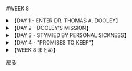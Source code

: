 #WEEK 8
<details><summary>【DAY 1 - ENTER DR. THOMAS A. DOOLEY】</summary>

----
###DAY 1 - ENTER DR. THOMAS A. DOOLEY
####

■1956年、ルック誌はトマス・ドーレイをその年最も傑出した10人の一人に選出した。
In 1956, Look Magazine named Thomas Dooley as one of the year’s ten most outstanding
men.

■当時若干30歳手前にして、
Just under thirty years of age at the time,

■ドーレイ医師は50万人の病人と<u>**飢餓状態の**</u>ヴェトナム難民への救護によって名を立てていた。
Dr. Dooley had already distinguished himself by caring for a half-million sick and <u>**emaciated**</u> Vietnamese refugees.

■分断されたヴェトナム国で戦闘が始まった時、北の共産ヴェト・ミンが南に<u>**波のように進軍する**</u>に、数千の難民が彼らに先立って走った。
When fighting broke out in the divided country of Viet Nam, the northern Communist Viet-Minh forces <u>**surged**</u> southward, scattering thousands of refugees before them.

■その時、ドーレイ医師は中尉で、日本、横須賀の<u>**静かな**</u>海軍隔離病院に配属されていた。
At the time, Dr. Dooley was a lieutenant, assigned to a <u>**tranquil**</u> naval hospital in Yokosuka, Japan.

■彼は即座に、サイゴンにある<u>**安全地帯**</u>に運搬するために選ばれていた海軍の船での任務に志願した。
Forthwith* he volunteered for duty on a navy ship that had been chosen to transport the refugees to <u>**sanctuary**</u> in Saigon.

■ドーレイの未来への幕は<u>**上がり**</u>始めた。
The curtain was beginning to <u>**ascend**</u> on Dooley’s real career.

####
----
####|emaciated - 異常なほど痩せ衰えた, やつれた (abnormally thin, wasted away)

■その**やつれきった**ワルシャワ強制収容所の収容者達は、なんとかしてナチスからいくつかの戦いの勝利を勝ち取ろうとした。
The <u>**emaciated**</u> residents of the Warsaw Ghetto managed to win several skirmishes from the Nazis.

####|surge - 揺れる, 波のように押し寄せる (to rush suddenly)

■シカゴは最重量級の選手達を最前線においたのだが、彼らに向かって押し寄せるジャイアンツの戦線には役に立たなかった。
Chicago put its heaviest players up front, but they were helpless as the Giant's line <u>**surged**</u> toward them.

####|tranquil - 静かな, 穏やかな (quiet)

■ある消防士は、近所の**穏やかな**雰囲気を終わらせた。
A firefighter terminated the <u>**tranquil**</u> climate of the neighborhood.

####|sanctuary - 避難所, 聖域, 庇護 (shelter)

■リチャード三世は王女らを捕らえるために教会の聖域を汚した時、越権行為を働いたのだ。
When Richard Ⅲ violated the <u>**sanctuary**</u> of the church to seize the princes, he exceeded his jurisdiction.

####|ascend - 登る, 上がる (to rise)

■無情にも、決心した登山家がヒマラヤの峰を登り始めた。
Inexorably the determined climber began to <u>**ascend**</u> the Himalayan peak.

</details>
<details><summary>【DAY 2 - DOOLEY'S MISSION】</summary>

----
###DAY 2 - DOOLEY'S MISSION
####

■難民船に乗ると、ドーレイの運命は形を取り始めた。
Aboard the refugee ship, Dooley’s destiny took shape.

■彼は現地民を<u>**苦しめる**</u> <u>**栄養失調**</u>、疾病、無知及び恐れを痛い程知ることとなった。
He became painfully cognizant* of the <u>**malnutrition**</u>, disease, ignorance, and fear that <u>**afflicted**</u> the natives.

■加えて、いかに共産主義者たちがその反アメリカ的広報の拡大を図るのに熱心であったかを彼は知覚した。
In addition, he discerned* how active the Communists had been in spreading their anti-American propaganda.

■トム・ドーレイは、ハイフォンへの避難所建立を懸命にやり出した。
Tom Dooley pitched in to build shelters in Haiphong,

■現地の哀れなヴエトナミーズを慰めるために、強大なヴエトミン軍に<u>**包囲され**</u>陥落するまで。
and to comfort the poor Vietnamese there before that <u>**besieged**</u> city fell to the powerful Viet-Minh forces.

■彼は耐えねばならなかった多くの物資の<u>**窮乏**</u>も余り気にしていないようだった。
He was seemingly unconcerned by the many <u>**privations**</u> he had to endure.

■その精勤によって、ドーレイは米国海軍メリット勲章を受章した。
For his services, Dooley received the U.S. Navy’s Legion of Merit.

■彼はこの興奮する経験を「我等を悪しき者からお守り下さい」（という本）に語った。
He told the story of this exciting experience in Deliver Us from Evil,

■ヴィエトナミーズの窮乏及び共産主義の<u>**邪悪な**</u>脅威についてアメリカに注意喚起したベストセラーの
a best seller that alerted America to the plight of the Vietnamese as well as to the <u>**sinister**</u> menace of communism.

####
----
####|malnutrition - 栄養失調 (faulty or adequate diet)

■そのやつれた囚人達は明らかに極度の**栄養失調**を患っていた。
The emaciated prisoners were obviously suffering from advanced <u>**malnutrition**</u>.

####|afflict - 苦しめる, 悩ます (to trouble greatly, to distress)

■ケンタッキー州にある幾ばくかの山岳地帯の、共同体における市民らは、国内最悪の貧困に**苛まれている**。
Citizens of several Kentucky mountain communities are afflicted by the worst poverty in the nation.

####|besiege - 包囲する, 襲う (to surround, hem in)

■白旗を上げることにより、**包囲していた**部隊達は戦いから手を引きたいという願いを示した。
By running up a white flag, the <u>**besieged**</u> troops indicated their desire to withdraw from the fray.

####|privation - (必要最低限なものの)欠乏, 喪失 (lack of necessities)

■アルベルト・シュヴァイツァーはジャングルドクターとして、かなりの**必要最低限物資の不足**に耐え忍んだ。
Albert Schweitzer endured considerable <u>**privation**</u> as a jungle doctor.

####|sinister - 邪悪な, 縁起の悪い (evil, ominous)

■その、探偵の親友である便所鳩(=内通者)は、**邪悪な**陰謀について話した。
The stool pigeon, the detective's confidant, told him about the <u>**sinister**</u> plot.

</details>
<details><summary>【DAY 3 - STYMIED BY PERSONAL SICKNESS】</summary>

----
###DAY 3 - STYMIED BY PERSONAL SICKNESS
####

■1956年の広大な啓蒙の旅を終え、ドーレイ医師は移動可能な医療団を立ち上げるためラオスに戻った。
After an extensive lecture tour in 1956, Dr. Dooley returned to Laos to set up a mobile medical unit.

■理由はジェネヴァ条約が軍人の入国を禁じていたため、彼は海軍を辞し、一市民として働くため赴いた。
Because the Geneva Agreement barred the entrance of military personnel to the country, he resigned from the Navy and went to work as a civilian.

■その話は「明日の縁」に語られている。
That story is told in The Edge of Tomorrow.

■翌年、悪化する病状にもかかわらず、<u>**神出鬼没の**</u>ドーレイは自身の旧敵を<u>**妨害する**</u>ために、ムオンシンの**人里離れた**村に入った。
Next year, despite a growing illness, the <u>**ubiquitous**</u> Dooley turned up in the <u>**remote**</u> village of Muong-Sing, attempting to <u>**thwart**</u> his traditional enemies:

■－疾病、不衛生、無知蒙昧、飢餓－(をやっつけようと)また、共産主義の拡大を抑えたいとの望みから
— disease, dirt, ignorance, starvation — and hoping to quell* the spread of communism.

■しかし、その訓練された医者としての目は、すぐに、胸部と背部の痛みが<u>**凶悪な**</u>ガンの<u>**兆候**</u>であると見抜いた。
But his trained medical eye soon told him that the pain in his chest and back was a <u>**harbinger**</u> of a <u>**malignant**</u> cancer.

####
----
####|ubiquitous - 遍在する, 至るところにある (being everywhere at the same time)

■裁判所銃を駆け抜けて、その**至る所に姿を現わす**仲裁人は次々に「反則」を触れ回った。
Sprinting all over the court, the <u>**ubiquitous**</u> referee called one foul after another.

####|remote - 遠く離れた, 遠方の (distant, hidden away)

■ベンの非難すべきデーブルマナーは兄弟たちは兄弟のよしみで
Ben's reprehensible table manners led his fraternity brothers to seat him in a remote corner of the dining room.

####|thwart - 妨害する,じゃまする (to hinder, defeat)

■**貪欲な**蟻達の邪魔をする試みのうちで、彼は灯油の「堀」で家を囲みました。
In an attempt to <u>**thwart**</u> the voracious ants, he surrounded his house with a moat of burning oil.

####|harbinger - 先駆者,前ぶれ,前兆 (a forerunner, advance notice)

■その素晴らしいスープは、続く美味しい料理達の**前座**だった。
The excellent soup was a <u>**harbinger**</u> of the delicious meal to follow.

####|malignant - 悪意のある, 悪性の, 致死性のある (likely to cause death)

■その外科手術は、数カ月間彼の親を苛んだ**悪性**腫瘍を遂に位置を突き止めたのだった。
The surgeon finally located the <u>**malignant**</u> tumor that had afflicted his parent for many months.

</details>
<details><summary>【DAY 4 - "PROMISES TO KEEP"】</summary>

----
###DAY 4 - "PROMISES TO KEEP"
####

■1959年8月～1961年1月に死ぬまで、ドーレイは殆ど継続的な、<u>**責苦にかけられるような**</u>痛みに襲われた。
From August, 1959 until his death in January, 1961, Dooley suffered almost continuous, <u>**excruciating**</u> pain.

■普段180ポンド（約81キログラム）あった体重は半減し、鎮痛剤も最早効かなかった。
His normal weight of 180 was cut in half, and even the pain-killing drugs could no longer bring relief.

■自分の命が長くないことを知り、ドーレイ医師は<u>**休み**</u>なくMEDICOのために働いた。
Knowing that he did not have long to live, Dr. Dooley worked without <u>**respite**</u> on behalf of MEDICO,

■世界の病人及び貧者に医療援助及び希望をもたらすべく彼が創立した組織である、
the organization he had founded to bring medical aid and hope to the world’s sick and needy.

■<u>**不安な**</u>日々の中で、彼の頭の中ではロバ－・フロストによる一節が<u>**響き**</u>続けていた。
The lines of Robert Frost kept reverberating in his mind during those <u>**fretful**</u> days:

■「森は美しく、暗く、深い。だが私には守らねばならぬ約束がある。そして往くべき道がある、眠りに就く前に。」
“The woods are lovely, dark and deep. But I have promises to keep/ And miles to go before I sleep.”

■彼がついに<u>**斃れた**</u>時、世界中の何百万もの人々が悲報に接し、驚愕し、悲しみに打たれた。
When he finally <u>**succumbed**</u>, millions throughout the world were stunned and grief-stricken by the tragedy.

####
----
####|excruciating - 苦しい, 責苦にかけられるような (agonizing, torturing)

■**重苦しい**遅滞を伴って、長針は時計一周をゆっくり進んだ。
With <u>**excruciating**</u> slowness, the minute hand inched its way around the clock.

####|respite - 一休み, 遅延, 猶予 (an interval of relief, delay)

■流暢な保険外交員は父に一刻の**猶予**も与えなかった。
The voluble insurance salesman gave my father no <u>**respite**</u>.

####|reverberating - 反響する (reechoing, resounding)

■その救急隊は洞窟を通じ小さな声が**反響している**のを聞き取った。
The rescue team heard the miner's voice <u>**reverberating**</u> through the caves.

####|fretful - いらいらする, 腹が立ちやすい (worrisome, irritable)

■所得税(納税)の時間に、**苛立ち**顔はいつでも現れるものだ。
Around income tax time <u>**fretful**</u> faces are ubiquitous.

####|succumb - 屈する, 負ける, 斃れる (to give way, yield)

■借金に囲まれ、その株式会社は遂に倒産に斃れたのであった。
Besieged by debts, the corporation finally had to <u>**succumb**</u> to bankruptcy.

</details>
<details><summary>【WEEK 8 まとめ】</summary>

----
###WEEK 8 まとめ


| 単語          | 意味                             | 英語での意味                      |
|---------------|----------------------------------|-----------------------------------|
| emociated     | 異常なほどやせ衰えた, やつれた   | abnormally thin, wasted away      |
| surge         | 揺れる, 波のように押し寄せる     | to rush suddenly                  |
| tranquil      | 静かな, 穏やかな                 | quiet                             |
| sanctuary     | 避難所, 聖域, 庇護               | shelter                           |
| ascend        | 登る, 上がる                     | to rise                           |
| malnutrition  | 栄養失調                         | faulty or adequate diet           |
| afflict       | 苦しめる, 悩ます                 | to trouble greatly, to distress   |
| besiege       | 包囲する, 襲う                   | to surround, hem in               |
| prvation      | (必要最低限なものの)欠乏, 喪失   | lack of necessities               |
| sinister      | 不吉な, 縁起の悪い               | evil, omonous                     |
| ubiquitous    | 遍在する, 至るところにある       | being everywhere at the same time |
| remote        | 遠く離れた, 遠方の               | distant, hidden away              |
| thwart        | 妨害する, 邪魔する               | to hinder, defeat                 |
| harbinger     | 先駆者, 前触れ, 前兆             | a forerunner, advance notice      |
| malignant     | 悪意のある, 悪性の, 致死性のある | likely to cause death             |
| excruciating  | 苦しい, 責苦にかけられるような   | agonizing, torturing              |
| respite       | 一休み, 遅延, 猶予               | an interval of relief, delay      |
| reverberating | 反響する                         | reechoing, resounding             |
| fretful       | いらいらする, 腹が立ちやすい     | worrisome, irritable              |
| succumb       | 屈する, 負ける, 斃れる           | to give way, yield                |
</details>

[戻る](./index.html)
